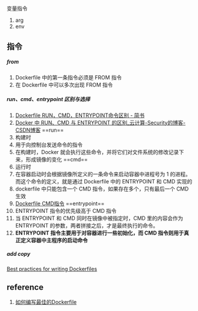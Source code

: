 ##### 
变量指令
1. arg 
2. env
## 指令
##### from
1. Dockerfile 中的第一条指令必须是 FROM 指令
2. 在 Dockerfile 中可以多次出现 FROM 指令

##### run、cmd、entrypoint 区别与选择
1. [Dockerfile RUN，CMD，ENTRYPOINT命令区别 - 简书](https://www.jianshu.com/p/f0a0f6a43907)
2. [Docker 中 RUN、CMD 与 ENTRYPOINT 的区别_云计算-Security的博客-CSDN博客](https://blog.csdn.net/IT_ZRS/article/details/124707747)
==run==
1. 构建时
2. 用于向控制台发送命令的指令
3. 在构建时，Docker 就会执行这些命令，并将它们对文件系统的修改记录下来，形成镜像的变化
==cmd==
1. 运行时
2. 在容器启动时会根据镜像所定义的一条命令来启动容器中进程号为 1 的进程。而这个命令的定义，就是通过 Dockerfile 中的 ENTRYPOINT 和 CMD 实现的
3. dockerfile 中只能包含一个 CMD 指令，如果存在多个，只有最后一个 CMD 生效
4. [Dockerfile CMD指令](https://blog.csdn.net/securitit/article/details/109526413)
==entrypoint==
1. ENTRYPOINT 指令的优先级高于 CMD 指令
2. 当 ENTRYPOINT 和 CMD 同时在镜像中被指定时，CMD 里的内容会作为 ENTRYPOINT 的参数，两者拼接之后，才是最终执行的命令。
3. **ENTRYPOINT 指令主要用于对容器进行一些初始化，而 CMD 指令则用于真正定义容器中主程序的启动命令**

##### add copy
[Best practices for writing Dockerfiles](https://docs.docker.com/develop/develop-images/dockerfile_best-practices/#add-or-copy)







## reference
1. [如何编写最佳的Dockerfile](https://blog.fundebug.com/2017/05/15/write-excellent-dockerfile/)
